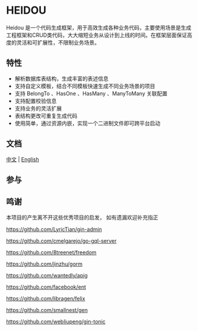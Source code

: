 # HEIDOU

Heidou 是一个代码生成框架，用于高效生成各种业务代码，主要使用场景是生成工程框架和CRUD类代码，大大缩短业务从设计到上线的时间。在框架层面保证高度的灵活和可扩展性，不限制业务场景。

## 特性

- 解析数据库表结构，生成丰富的表述信息
- 支持自定义模板，结合不同模板快速生成不同业务场景的项目
- 支持 BelongTo 、HasOne 、HasMany 、ManyToMany 关联配置
- 支持配置校验信息
- 支持业务的灵活扩展
- 表结构更改可重复生成代码
- 使用简单，通过资源内嵌，实现一个二进制文件即可跨平台启动

## 文档

[中文](https://docs.ycheng.pro/heidou/#/README) | [English](https://docs.ycheng.pro/heidou/#/en_US/README)

## 参与
## 鸣谢

本项目的产生离不开这些优秀项目的启发， 如有遗漏欢迎补充指正

https://github.com/LyricTian/gin-admin

https://github.com/cmelgarejo/go-gql-server

https://github.com/8treenet/freedom

https://github.com/jinzhu/gorm

https://github.com/wantedly/apig

https://github.com/facebook/ent

https://github.com/libragen/felix

https://github.com/smallnest/gen

https://github.com/webliupeng/gin-tonic